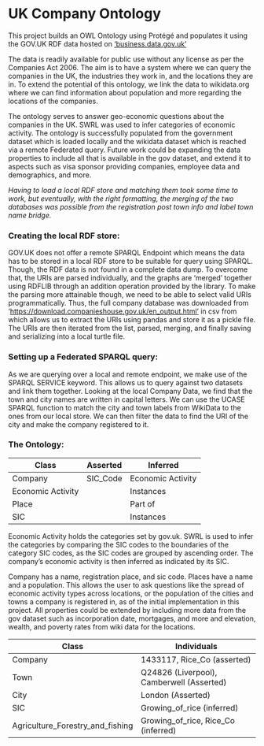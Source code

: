 # UK Company Ontology

This project builds an OWL Ontology using
Protégé and populates it using the GOV.UK RDF data hosted on [‘business.data.gov.uk’](business.data.gov.uk)


The data is readily available for public use without any license as per the
Companies Act 2006. The aim is to have a system where we can query the companies in the
UK, the industries they work in, and the locations they are in. To extend the potential of this
ontology, we link the data to wikidata.org where we can find information about population
and more regarding the locations of the companies.

The ontology serves to answer geo-economic questions about the companies in
the UK. SWRL was used to infer categories of economic activity. The ontology is successfully 
populated from the government dataset which is loaded locally and the wikidata dataset which is reached via 
a remote Federated query. Future work could be expanding the data properties to include all that is
available in the gov dataset, and extend it to aspects such as visa sponsor providing
companies, employee data and demographics, and more.

_Having to load a local RDF store and matching them took some time to work, but
eventually, with the right formatting, the merging of the two databases was possible from
the registration post town info and label town name bridge._

### Creating the local RDF store:
GOV.UK does not offer a remote SPARQL Endpoint which means the data has to be stored in
a local RDF store to be suitable for query using SPARQL. Though, the RDF data is not found in
a complete data dump. To overcome that, the URIs are parsed individually, and the graphs
are ‘merged’ together using RDFLIB through an addition operation provided by the library.
To make the parsing more attainable though, we need to be able to select valid URIs
programmatically. Thus, the full company database was downloaded from
‘https://download.companieshouse.gov.uk/en_output.html’ in csv from which allows us to
extract the URIs using pandas and store it as a pickle file. The URIs are then iterated from
the list, parsed, merging, and finally saving and serializing into a local turtle file. 

### Setting up a Federated SPARQL query:
As we are querying over a local and remote endpoint, we make use of the SPARQL SERVICE
keyword. This allows us to query against two datasets and link them together. Looking at the
local Company Data, we find that the town and city names are written in capital letters. We
can use the UCASE SPARQL function to match the city and town labels from WikiData to the
ones from our local store. We can then filter the data to find the URI of the city and make
the company registered to it. 

### The Ontology: 
|**Class**         |**Asserted**|**Inferred**     |
|------------------|------------|-----------------|
|Company           |SIC_Code    |Economic Activity|
|Economic Activity |            |Instances        |
|Place             |            |Part of          |
|SIC               |            |Instances        |

Economic Activity holds the categories set by gov.uk. SWRL is used to infer the categories by
comparing the SIC codes to the boundaries of the category SIC codes, as the SIC codes are
grouped by ascending order. The company’s economic activity is then inferred as indicated
by its SIC. 

Company has a name, registration place, and sic code. Places have a name and a population.
This allows the user to ask questions like the spread of economic activity types across
locations, or the population of the cities and towns a company is registered in, as of the
initial implementation in this project. All properties could be extended by including more
data from the gov dataset such as incorporation date, mortgages, and more and elevation,
wealth, and poverty rates from wiki data for the locations.

|**Class**                       |**Individuals**                          |
|--------------------------------|-----------------------------------------|
|Company                         |1433117, Rice_Co (asserted)              |
|Town                            |Q24826 (Liverpool), Camberwell (Asserted)|
|City                            |London (Asserted)                        |
|SIC                             |Growing_of_rice (inferred)               |
|Agriculture_Forestry_and_fishing|Growing_of_rice, Rice_Co (inferred)      |









